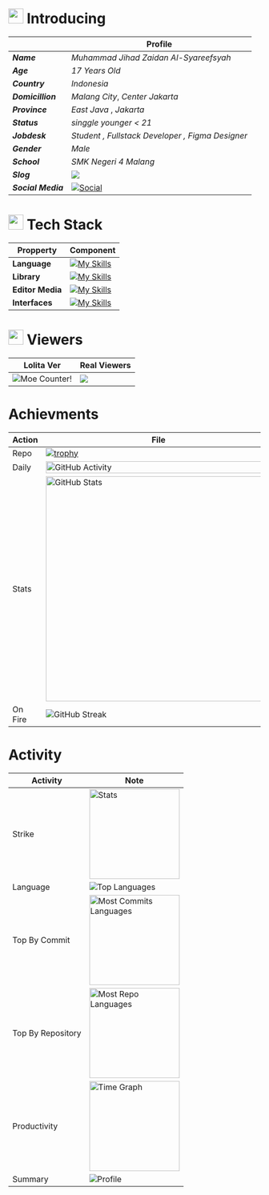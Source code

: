 # <img src="https://media.giphy.com/media/v1.Y2lkPTc5MGI3NjExcTZxdWh6ZXg5Y2E4M2JiNmRiNGQ2NmU4MmRkNzg4YzBkYjM5NGJhYSZlcD12MV9pbnRlcm5hbF9naWZzX2dpZklkJmN0PWc/jTNG3RF6EwbkpD4LZx/giphy.gif" width="30"> Introducing 

|       |  Profile  | 
|-------|-------------| 
| ***Name*** | *Muhammad Jihad Zaidan Al-Syareefsyah* |
| ***Age*** | *17 Years Old* |
| ***Country*** | *Indonesia* | 
| ***Domicillion*** | *Malang City*, *Center Jakarta* |
| ***Province*** | *East Java* , *Jakarta* | 
| ***Status*** | *singgle younger < 21*  | 
| ***Jobdesk*** | *Student , Fullstack Developer , Figma Designer* | 
| ***Gender*** | *Male* | 
| ***School*** | *SMK Negeri 4 Malang* |
| ***Slog*** | ![](https://quotes-github-readme.vercel.app/api?type=horizontal&theme=radical) |
| ***Social Media*** | [![Social](https://skillicons.dev/icons?i=instagram,vercel,twitter,github,gitlab,gmail,discord,linkedin&theme=dark)](https://www.skillicons.dev/)   | 

# <img src="https://media.giphy.com/media/WFZvB7VIXBgiz3oDXE/giphy.gif" width="30"> Tech Stack 


| Propperty               |   Component                                                                                                        |
|-------------------------|--------------------------------------------------------------------------------------------------------------------|
| **Language**           | [![My Skills](https://skillicons.dev/icons?i=html,css,js,ts,sass,php,kotlin,gradle,java,dart,swift,cpp,c,cmake&theme=dark)](https://skillicons.dev)   | 
| **Library**            | [![My Skills](https://skillicons.dev/icons?i=react,bootstrap,tailwind,laravel,flutter,vite,nextjs&theme=dark)](https://skillicons.dev)
| **Editor Media**        | [![My Skills](https://skillicons.dev/icons?i=vscode,webflow,wordpress,androidstudio,arduino,apple,windows,git,nodejs,npm&theme=dark)](https://skillicons.dev) |
| **Interfaces** | [![My Skills](https://skillicons.dev/icons?i=ai,figma&theme=dark)](https://skillicons.dev) |

# <img src="https://media.giphy.com/media/v1.Y2lkPTc5MGI3NjExMzYzNDU4NmI2OWQ5ZDNkNzY0ZGY5ZGJiYTZkNzM2MDQ5ZmQyYjE0YiZlcD12MV9pbnRlcm5hbF9naWZzX2dpZklkJmN0PWc/cUAGuLiEcTBwRfkAQq/giphy.gif" width="30"> Viewers 
| Lolita Ver | Real Viewers | 
|--------|--------------|
| <img alt="Moe Counter!" src="https://count.getloli.com/@JihadZaidan.github?name=JihadZaidan.github&theme=booru-lewd&padding=7&offset=0&align=top&scale=1&pixelated=1&darkmode=auto"/> | <img src="https://profile-counter.glitch.me/JihadZaidan/count.svg" /> | 

# Achievments 

| Action | File |
|-------|------|
| Repo | [![trophy](https://github-profile-trophy.vercel.app/?username=JihadZaidan&theme=radical)](https://github.com/JihadZaidan/github-profile-trophy) | 
| Daily | <img width="100%" src="https://github-readme-activity-graph.vercel.app/graph?username=JihadZaidan&bg_color=0D1117&color=000fff&line=000fff&point=61DAFB&area=true&area_color=61DAFB&hide_border=true" alt="GitHub Activity"/> |
| Stats | <img src="https://github-readme-stats-sigma-five.vercel.app/api?username=JihadZaidan&show_icons=true&theme=react&hide_border=true" width="450" alt="GitHub Stats" /> |
| On Fire | <img src="https://github-readme-streak-stats.herokuapp.com/?user=JihadZaidan&theme=react&hide_border=true" alt="GitHub Streak"/> |

# Activity 

| Activity | Note | 
|-----|--------|
| Strike | <img align="center" src="http://github-profile-summary-cards.vercel.app/api/cards/stats?username=JihadZaidan&theme=transparent" height="180em" alt="Stats"/> |
| Language | <img align="center" src="https://github-readme-stats.vercel.app/api/top-langs?username=JihadZaidan&hide_border=true&no-bg=true&no-frame=true&layout=compact&theme=transparent&langs_count=18&hide=none" alt="Top Languages"/> | 
| Top By Commit | <img align="center" src="http://github-profile-summary-cards.vercel.app/api/cards/most-commit-language?username=JihadZaidan&theme=transparent&exclude=none" height="180em" alt="Most Commits Languages"/> |
| Top By Repository | <img align="center" src="http://github-profile-summary-cards.vercel.app/api/cards/repos-per-language?username=JihadZaidan&theme=transparent&exclude=none" height="180em" alt="Most Repo Languages"/> | 
| Productivity | <img align="center" src="http://github-profile-summary-cards.vercel.app/api/cards/productive-time?username=JihadZaidan&theme=transparent&utcOffset=5.30" height="180em" alt="Time Graph"/> | 
| Summary | <img align="center" src="https://github-profile-summary-cards.vercel.app/api/cards/profile-details?username=JihadZaidan&theme=transparent" alt='Profile'/> |
